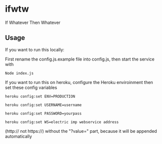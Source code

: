 # ifwtw

If Whatever Then Whatever

## Usage

If you want to run this locally:

First rename the config.js.example file into config.js, then start the service with

`Node index.js`


If you want to run this on heroku, configure the Heroku enviroinment then set these config variables

`heroku config:set ENV=PRODUCTION`

`heroku config:set USERNAME=username`

`heroku config:set PASSWORD=yourpass`

`heroku config:set WS=electric imp webservice address`

(http:// not https://) without the "?value=" part, because it will be appended automatically